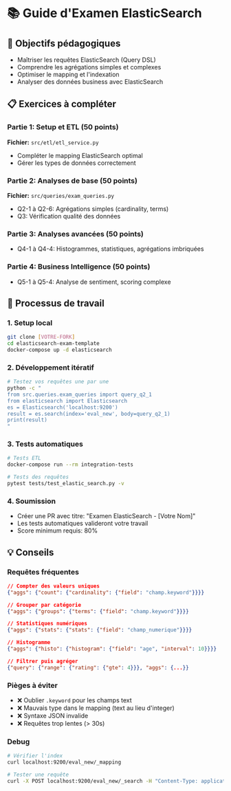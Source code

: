 # 📚 Guide d'Examen ElasticSearch

## 🎯 Objectifs pédagogiques
- Maîtriser les requêtes ElasticSearch (Query DSL)
- Comprendre les agrégations simples et complexes
- Optimiser le mapping et l'indexation
- Analyser des données business avec ElasticSearch

## 📋 Exercices à compléter

### Partie 1: Setup et ETL (50 points)
**Fichier:** `src/etl/etl_service.py`
- Compléter le mapping ElasticSearch optimal
- Gérer les types de données correctement

### Partie 2: Analyses de base (50 points)  
**Fichier:** `src/queries/exam_queries.py`
- Q2-1 à Q2-6: Agrégations simples (cardinality, terms)
- Q3: Vérification qualité des données

### Partie 3: Analyses avancées (50 points)
- Q4-1 à Q4-4: Histogrammes, statistiques, agrégations imbriquées

### Partie 4: Business Intelligence (50 points)
- Q5-1 à Q5-4: Analyse de sentiment, scoring complexe

## 🚀 Processus de travail

### 1. Setup local
```bash
git clone [VOTRE-FORK]
cd elasticsearch-exam-template
docker-compose up -d elasticsearch
```

### 2. Développement itératif
```bash
# Testez vos requêtes une par une
python -c "
from src.queries.exam_queries import query_q2_1
from elasticsearch import Elasticsearch
es = Elasticsearch('localhost:9200')
result = es.search(index='eval_new', body=query_q2_1)
print(result)
"
```

### 3. Tests automatiques
```bash
# Tests ETL
docker-compose run --rm integration-tests

# Tests des requêtes  
pytest tests/test_elastic_search.py -v
```

### 4. Soumission
- Créer une PR avec titre: "Examen ElasticSearch - [Votre Nom]"
- Les tests automatiques valideront votre travail
- Score minimum requis: 80%

## 💡 Conseils

### Requêtes fréquentes
```json
// Compter des valeurs uniques
{"aggs": {"count": {"cardinality": {"field": "champ.keyword"}}}}

// Grouper par catégorie
{"aggs": {"groups": {"terms": {"field": "champ.keyword"}}}}

// Statistiques numériques  
{"aggs": {"stats": {"stats": {"field": "champ_numerique"}}}}

// Histogramme
{"aggs": {"histo": {"histogram": {"field": "age", "interval": 10}}}}

// Filtrer puis agréger
{"query": {"range": {"rating": {"gte": 4}}}, "aggs": {...}}
```

### Pièges à éviter
- ❌ Oublier `.keyword` pour les champs text
- ❌ Mauvais type dans le mapping (text au lieu d'integer)  
- ❌ Syntaxe JSON invalide
- ❌ Requêtes trop lentes (> 30s)

### Debug
```bash
# Vérifier l'index
curl localhost:9200/eval_new/_mapping

# Tester une requête
curl -X POST localhost:9200/eval_new/_search -H "Content-Type: application/json" -d @query.json
```
